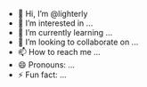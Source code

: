 - 👋 Hi, I’m @lighterly
- 👀 I’m interested in ...
- 🌱 I’m currently learning ...
- 💞️ I’m looking to collaborate on ...
- 📫 How to reach me ...
- 😄 Pronouns: ...
- ⚡ Fun fact: ...

<!---
lighterly/lighterly is a ✨ special ✨ repository because its `README.md` (this file) appears on your GitHub profile.
You can click the Preview link to take a look at your changes.
--->
